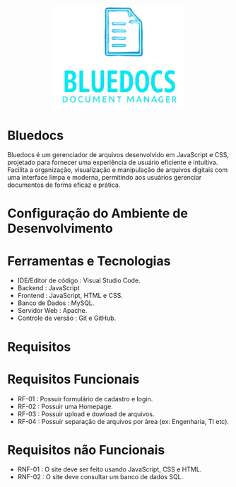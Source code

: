 <div align="center">
  <img src="https://github.com/lucaasxz/Bluedocs/blob/main/Public/img/teste%20logo%202.png" alt=" " width="300">
</div>

# Bluedocs
Bluedocs é um gerenciador de arquivos desenvolvido em JavaScript e CSS, projetado para fornecer uma experiência de usuário eficiente e intuitiva. Facilita a organização, visualização e manipulação de arquivos digitais com uma interface limpa e moderna, permitindo aos usuários gerenciar documentos de forma eficaz e prática.

# Configuração do Ambiente de Desenvolvimento 
# Ferramentas e Tecnologias 
- IDE/Editor de código : Visual Studio Code.
- Backend : JavaScript
- Frontend : JavaScript, HTML e CSS.
- Banco de Dados : MySQL.
- Servidor Web : Apache.
- Controle de versão : Git e GitHub.

# Requisitos 
# Requisitos Funcionais
- RF-01 : Possuir formulário de cadastro e login.
- RF-02 : Possuir uma Homepage.
- RF-03 : Possuir upload e dowload de arquivos.
- RF-04 : Possuir separação de arquivos por área (ex: Engenharia, TI etc).

# Requisitos não Funcionais
- RNF-01 : O site deve ser feito usando JavaScript, CSS e HTML.
- RNF-02 : O site deve consultar um banco de dados SQL.

